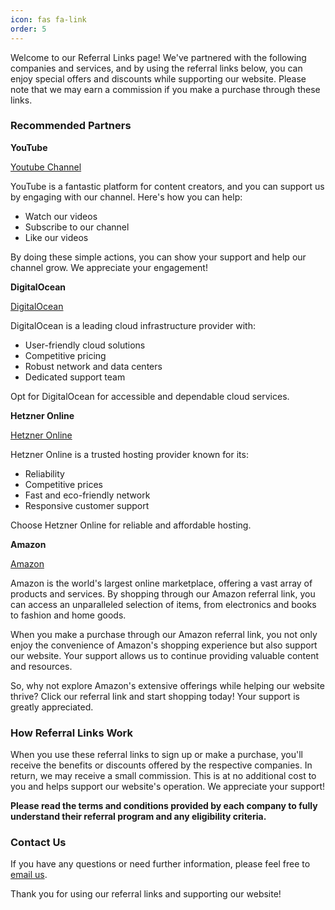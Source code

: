 ```yaml
---
icon: fas fa-link
order: 5
---
```


Welcome to our Referral Links page! We've partnered with the following companies and services, and by using the referral links below, you can enjoy special offers and discounts while supporting our website. Please note that we may earn a commission if you make a purchase through these links.

### Recommended Partners

**YouTube**

[Youtube Channel](https://www.youtube.com/@mylemansonline)

YouTube is a fantastic platform for content creators, and you can support us by engaging with our channel. Here's how you can help:

- Watch our videos
- Subscribe to our channel
- Like our videos

By doing these simple actions, you can show your support and help our channel grow. We appreciate your engagement!


**DigitalOcean**

[DigitalOcean](https://www.digitalocean.com/?refcode=e03b740d65fb&utm_campaign=Referral_Invite&utm_medium=Referral_Program&utm_source=badge)

DigitalOcean is a leading cloud infrastructure provider with:

- User-friendly cloud solutions
- Competitive pricing
- Robust network and data centers
- Dedicated support team

Opt for DigitalOcean for accessible and dependable cloud services.


**Hetzner Online**

[Hetzner Online](https://hetzner.cloud/?ref=AVos7cZTU8pW)

Hetzner Online is a trusted hosting provider known for its:

- Reliability
- Competitive prices
- Fast and eco-friendly network
- Responsive customer support

Choose Hetzner Online for reliable and affordable hosting.


**Amazon**

[Amazon](https://www.amazon.com.be/b?_encoding=UTF8&tag=mylemansonlin-21&linkCode=ur2&linkId=f955fcfec8081ca9499b900731540004&camp=247&creative=1211&node=27156257031)

Amazon is the world's largest online marketplace, offering a vast array of products and services. By shopping through our Amazon referral link, you can access an unparalleled selection of items, from electronics and books to fashion and home goods.

When you make a purchase through our Amazon referral link, you not only enjoy the convenience of Amazon's shopping experience but also support our website. Your support allows us to continue providing valuable content and resources.

So, why not explore Amazon's extensive offerings while helping our website thrive? Click our referral link and start shopping today! Your support is greatly appreciated.


### How Referral Links Work

When you use these referral links to sign up or make a purchase, you'll receive the benefits or discounts offered by the respective companies. In return, we may receive a small commission. This is at no additional cost to you and helps support our website's operation. We appreciate your support!

**Please read the terms and conditions provided by each company to fully understand their referral program and any eligibility criteria.**

### Contact Us

If you have any questions or need further information, please feel free to [email us](mailto:info@mylemans.online).

Thank you for using our referral links and supporting our website!